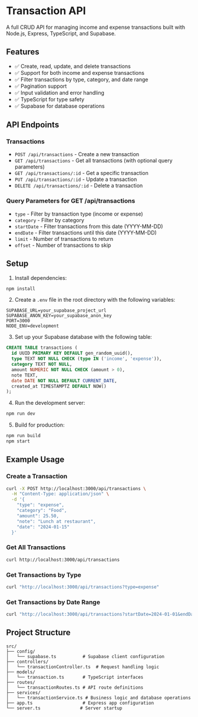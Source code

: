 # Transaction API

A full CRUD API for managing income and expense transactions built with Node.js, Express, TypeScript, and Supabase.

## Features

- ✅ Create, read, update, and delete transactions
- ✅ Support for both income and expense transactions
- ✅ Filter transactions by type, category, and date range
- ✅ Pagination support
- ✅ Input validation and error handling
- ✅ TypeScript for type safety
- ✅ Supabase for database operations

## API Endpoints

### Transactions
- `POST /api/transactions` - Create a new transaction
- `GET /api/transactions` - Get all transactions (with optional query parameters)
- `GET /api/transactions/:id` - Get a specific transaction
- `PUT /api/transactions/:id` - Update a transaction
- `DELETE /api/transactions/:id` - Delete a transaction

### Query Parameters for GET /api/transactions
- `type` - Filter by transaction type (income or expense)
- `category` - Filter by category
- `startDate` - Filter transactions from this date (YYYY-MM-DD)
- `endDate` - Filter transactions until this date (YYYY-MM-DD)
- `limit` - Number of transactions to return
- `offset` - Number of transactions to skip

## Setup

1. Install dependencies:
```bash
npm install
```

2. Create a `.env` file in the root directory with the following variables:
```env
SUPABASE_URL=your_supabase_project_url
SUPABASE_ANON_KEY=your_supabase_anon_key
PORT=3000
NODE_ENV=development
```

3. Set up your Supabase database with the following table:

```sql
CREATE TABLE transactions (
  id UUID PRIMARY KEY DEFAULT gen_random_uuid(),
  type TEXT NOT NULL CHECK (type IN ('income', 'expense')),
  category TEXT NOT NULL,
  amount NUMERIC NOT NULL CHECK (amount > 0),
  note TEXT,
  date DATE NOT NULL DEFAULT CURRENT_DATE,
  created_at TIMESTAMPTZ DEFAULT NOW()
);
```

4. Run the development server:
```bash
npm run dev
```

5. Build for production:
```bash
npm run build
npm start
```

## Example Usage

### Create a Transaction
```bash
curl -X POST http://localhost:3000/api/transactions \
  -H "Content-Type: application/json" \
  -d '{
    "type": "expense",
    "category": "Food",
    "amount": 25.50,
    "note": "Lunch at restaurant",
    "date": "2024-01-15"
  }'
```

### Get All Transactions
```bash
curl http://localhost:3000/api/transactions
```

### Get Transactions by Type
```bash
curl "http://localhost:3000/api/transactions?type=expense"
```

### Get Transactions by Date Range
```bash
curl "http://localhost:3000/api/transactions?startDate=2024-01-01&endDate=2024-01-31"
```

## Project Structure

```
src/
├── config/
│   └── supabase.ts          # Supabase client configuration
├── controllers/
│   └── transactionController.ts  # Request handling logic
├── models/
│   └── transaction.ts       # TypeScript interfaces
├── routes/
│   └── transactionRoutes.ts # API route definitions
├── services/
│   └── transactionService.ts # Business logic and database operations
├── app.ts                   # Express app configuration
└── server.ts               # Server startup
```
